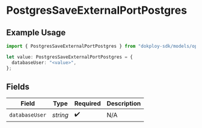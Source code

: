 # PostgresSaveExternalPortPostgres

## Example Usage

```typescript
import { PostgresSaveExternalPortPostgres } from "dokploy-sdk/models/operations";

let value: PostgresSaveExternalPortPostgres = {
  databaseUser: "<value>",
};
```

## Fields

| Field              | Type               | Required           | Description        |
| ------------------ | ------------------ | ------------------ | ------------------ |
| `databaseUser`     | *string*           | :heavy_check_mark: | N/A                |